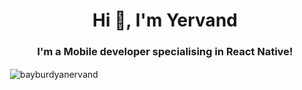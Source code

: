 <h1 align="center">Hi 👋, I'm Yervand</h1>
<h3 align="center">I'm a Mobile developer specialising in React Native!</h3>

<p>&nbsp;<img align="center" src="https://github-readme-stats.vercel.app/api?username=bayburdyanervand&show_icons=true&locale=en&color=Gradient" alt="bayburdyanervand" /></p>




<!--
**bayburdyanervand/bayburdyanervand** is a ✨ _special_ ✨ repository because its `README.md` (this file) appears on your GitHub profile.

Here are some ideas to get you started:

- 🔭 I’m currently working on ...
- 👯 I’m looking to collaborate on ...
- 🤔 I’m looking for help with ...
- 💬 Ask me about ...
- 📫 How to reach me: ...
- 😄 Pronouns: ...
- ⚡ Fun fact: ...
-->